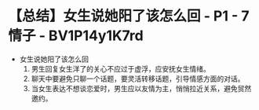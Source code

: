 # 【总结】女生说她阳了该怎么回 - P1 - 7情子 - BV1P14y1K7rd

-   女生说她阳了该怎么回
    1.  男生回复女生洋了的关心不应过于虚浮，应安抚女生情绪。
    2.  聊天中要避免只聊一个话题，要灵活转移话题，引导情感方面的对话。
    3.  当女生表达不想谈恋爱时，男生应以友情为主，悄悄拉近关系，避免贸然邀约。